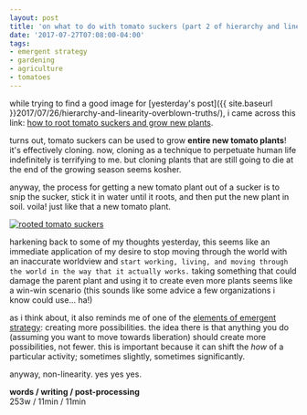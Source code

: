 ```yaml
---
layout: post
title: 'on what to do with tomato suckers (part 2 of hierarchy and linearity: overblown truths)'
date: '2017-07-27T07:08:00-04:00'
tags:
- emergent strategy
- gardening
- agriculture
- tomatoes
--- 
```


while trying to find a good image for [yesterday's post]({{ site.baseurl }}2017/07/26/hierarchy-and-linearity-overblown-truths/), i came across this link: [how to root tomato suckers and grow new plants](http://growagoodlife.com/root-tomato-suckers/).

turns out, tomato suckers can be used to grow **entire new tomato plants**! it's effectively cloning. now, cloning as a technique to perpetuate human life indefinitely is terrifying to me. but cloning plants that are still going to die at the end of the growing season seems kosher. 

anyway, the process for getting a new tomato plant out of a sucker is to snip the sucker, stick it in water until it roots, and then put the new plant in soil. voila! just like that a new tomato plant. 

[![rooted tomato suckers](https://i.ytimg.com/vi/OLnW1taUX8g/maxresdefault.jpg)](https://www.youtube.com/watch?v=OLnW1taUX8g)

harkening back to some of my thoughts yesterday, this seems like an immediate application of my desire to stop moving through the world with an inaccurate worldview and `start working, living, and moving through the world in the way that it actually works.` taking something that could damage the parent plant and using it to create even more plants seems like a win-win scenario (this sounds like some advice a few organizations i know could use... ha!)

as i think about, it also reminds me of one of the [elements of emergent strategy](https://www.alliedmedia.org/esii/resources): creating more possibilities. the idea there is that anything you do (assuming you want to move towards liberation) should create more possibilities, not fewer. this is important because it can shift the *how* of a particular activity; sometimes slightly, sometimes significantly. 

anyway, non-linearity. yes yes yes.

<!-- hyperlink bank -->

**words / writing / post-processing**  
253w / 11min / 11min